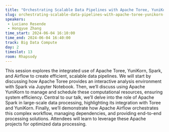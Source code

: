 ```yaml
---
title: "Orchestrating Scalable Data Pipelines with Apache Toree, YuniKorn, Spark, and Airflow"
slug: orchestrating-scalable-data-pipelines-with-apache-toree-yunikorn-spark-and-airflow
speakers:
 - Luciano Resende
 - Hongyue Zhang
time_start: 2024-06-04 16:10:00
time_end: 2024-06-04 16:40:00
track: Big Data Compute
day: 2
timeslot: 13
room: Rhapsody
---
```


This session explores the integrated use of Apache Toree, YuniKorn, Spark, and Airflow to create efficient, scalable data pipelines. We will start by discussing how Apache Toree provides an interactive analysis environment with Spark via Jupyter Notebook. Then, we’ll discuss using Apache YuniKorn to manage and schedule these computational resources, ensuring system efficiency. Central to our talk, we’ll delve into the role of Apache Spark in large-scale data processing, highlighting its integration with Toree and YuniKorn. Finally, we’ll demonstrate how Apache Airflow orchestrates this complex workflow, managing dependencies, and providing end-to-end processing solutions. Attendees will learn to leverage these Apache projects for optimized data processing.